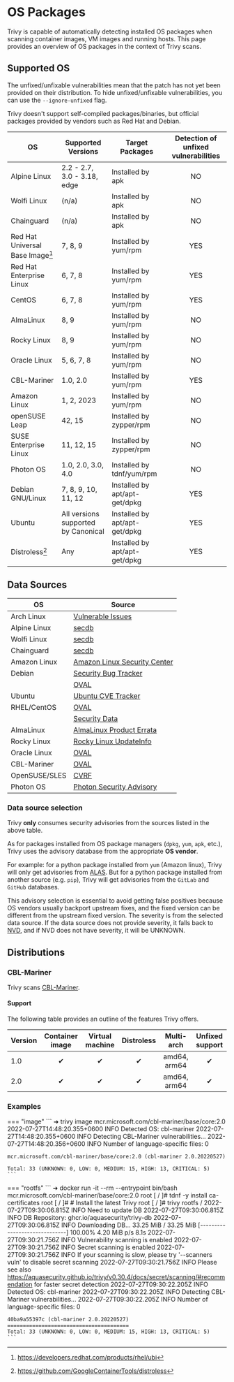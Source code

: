 # OS Packages
Trivy is capable of automatically detecting installed OS packages when scanning container images, VM images and running hosts.
This page provides an overview of OS packages in the context of Trivy scans.

## Supported OS

The unfixed/unfixable vulnerabilities mean that the patch has not yet been provided on their distribution.
To hide unfixed/unfixable vulnerabilities, you can use the `--ignore-unfixed` flag.

Trivy doesn't support self-compiled packages/binaries, but official packages provided by vendors such as Red Hat and Debian.

| OS                               | Supported Versions                  | Target Packages               | Detection of unfixed vulnerabilities |
|----------------------------------|-------------------------------------|-------------------------------|:------------------------------------:|
| Alpine Linux                     | 2.2 - 2.7, 3.0 - 3.18, edge         | Installed by apk              |                  NO                  |
| Wolfi Linux                      | (n/a)                               | Installed by apk              |                  NO                  |
| Chainguard                       | (n/a)                               | Installed by apk              |                  NO                  |
| Red Hat Universal Base Image[^1] | 7, 8, 9                             | Installed by yum/rpm          |                 YES                  |
| Red Hat Enterprise Linux         | 6, 7, 8                             | Installed by yum/rpm          |                 YES                  |
| CentOS                           | 6, 7, 8                             | Installed by yum/rpm          |                 YES                  |
| AlmaLinux                        | 8, 9                                | Installed by yum/rpm          |                  NO                  |
| Rocky Linux                      | 8, 9                                | Installed by yum/rpm          |                  NO                  |
| Oracle Linux                     | 5, 6, 7, 8                          | Installed by yum/rpm          |                  NO                  |
| CBL-Mariner                      | 1.0, 2.0                            | Installed by yum/rpm          |                 YES                  |
| Amazon Linux                     | 1, 2, 2023                          | Installed by yum/rpm          |                  NO                  |
| openSUSE Leap                    | 42, 15                              | Installed by zypper/rpm       |                  NO                  |
| SUSE Enterprise Linux            | 11, 12, 15                          | Installed by zypper/rpm       |                  NO                  |
| Photon OS                        | 1.0, 2.0, 3.0, 4.0                  | Installed by tdnf/yum/rpm     |                  NO                  |
| Debian GNU/Linux                 | 7, 8, 9, 10, 11, 12                 | Installed by apt/apt-get/dpkg |                 YES                  |
| Ubuntu                           | All versions supported by Canonical | Installed by apt/apt-get/dpkg |                 YES                  |
| Distroless[^2]                   | Any                                 | Installed by apt/apt-get/dpkg |                 YES                  |

## Data Sources

| OS            | Source                                 |
|---------------|----------------------------------------|
| Arch Linux    | [Vulnerable Issues][arch]              |
| Alpine Linux  | [secdb][alpine]                        |
| Wolfi Linux   | [secdb][wolfi]                         |
| Chainguard    | [secdb][chainguard]                    |
| Amazon Linux  | [Amazon Linux Security Center][amazon] |
| Debian        | [Security Bug Tracker][debian-tracker] |
|               | [OVAL][debian-oval]                    |
| Ubuntu        | [Ubuntu CVE Tracker][ubuntu]           |
| RHEL/CentOS   | [OVAL][rhel-oval]                      |
|               | [Security Data][rhel-api]              |
| AlmaLinux     | [AlmaLinux Product Errata][alma]       |
| Rocky Linux   | [Rocky Linux UpdateInfo][rocky]        |
| Oracle Linux  | [OVAL][oracle]                         |
| CBL-Mariner   | [OVAL][mariner]                        |
| OpenSUSE/SLES | [CVRF][suse]                           |
| Photon OS     | [Photon Security Advisory][photon]     |

### Data source selection
Trivy **only** consumes security advisories from the sources listed in the above table.

As for packages installed from OS package managers (`dpkg`, `yum`, `apk`, etc.), Trivy uses the advisory database from the appropriate **OS vendor**.

For example: for a python package installed from `yum` (Amazon linux), Trivy will only get advisories from [ALAS][amazon].
But for a python package installed from another source (e.g. `pip`), Trivy will get advisories from the `GitLab` and `GitHub` databases.

This advisory selection is essential to avoid getting false positives because OS vendors usually backport upstream fixes, and the fixed version can be different from the upstream fixed version.
The severity is from the selected data source.
If the data source does not provide severity, it falls back to [NVD][nvd], and if NVD does not have severity, it will be UNKNOWN.

## Distributions
### CBL-Mariner
Trivy scans [CBL-Mariner][cbl-mariner].

#### Support
The following table provides an outline of the features Trivy offers.

| Version | Container image | Virtual machine | Distroless |  Multi-arch  | Unfixed support |
|---------|:---------------:|:---------------:|:----------:|:------------:|:---------------:|
| 1.0     |        ✔        |        ✔        |     ✔      | amd64, arm64 |        ✔        |
| 2.0     |        ✔        |        ✔        |     ✔      | amd64, arm64 |        ✔        |

### Examples

=== "image"
    ```
    ➜ trivy image mcr.microsoft.com/cbl-mariner/base/core:2.0
    2022-07-27T14:48:20.355+0600	INFO	Detected OS: cbl-mariner
    2022-07-27T14:48:20.355+0600	INFO	Detecting CBL-Mariner vulnerabilities...
    2022-07-27T14:48:20.356+0600	INFO	Number of language-specific files: 0
    
    mcr.microsoft.com/cbl-mariner/base/core:2.0 (cbl-mariner 2.0.20220527)
        
    Total: 33 (UNKNOWN: 0, LOW: 0, MEDIUM: 15, HIGH: 13, CRITICAL: 5)
    ```

=== "rootfs"
    ```
    ➜ docker run  -it --rm --entrypoint bin/bash mcr.microsoft.com/cbl-mariner/base/core:2.0
    root [ / ]# tdnf -y install ca-certificates
    root [ / ]# # Install the latest Trivy
    root [ / ]# trivy rootfs /
    2022-07-27T09:30:06.815Z	INFO	Need to update DB
    2022-07-27T09:30:06.815Z	INFO	DB Repository: ghcr.io/aquasecurity/trivy-db
    2022-07-27T09:30:06.815Z	INFO	Downloading DB...
    33.25 MiB / 33.25 MiB [------------------------------] 100.00% 4.20 MiB p/s 8.1s
    2022-07-27T09:30:21.756Z	INFO	Vulnerability scanning is enabled
    2022-07-27T09:30:21.756Z	INFO	Secret scanning is enabled
    2022-07-27T09:30:21.756Z	INFO	If your scanning is slow, please try '--scanners vuln' to disable secret scanning
    2022-07-27T09:30:21.756Z	INFO	Please see also https://aquasecurity.github.io/trivy/v0.30.4/docs/secret/scanning/#recommendation for faster secret detection
    2022-07-27T09:30:22.205Z	INFO	Detected OS: cbl-mariner
    2022-07-27T09:30:22.205Z	INFO	Detecting CBL-Mariner vulnerabilities...
    2022-07-27T09:30:22.205Z	INFO	Number of language-specific files: 0
    
    40ba9a55397c (cbl-mariner 2.0.20220527)
    =======================================
    Total: 33 (UNKNOWN: 0, LOW: 0, MEDIUM: 15, HIGH: 13, CRITICAL: 5)
    ```

[^1]: https://developers.redhat.com/products/rhel/ubi
[^2]: https://github.com/GoogleContainerTools/distroless

[arch]: https://security.archlinux.org/
[alpine]: https://secdb.alpinelinux.org/
[wolfi]: https://packages.wolfi.dev/os/security.json
[chainguard]: https://packages.cgr.dev/chainguard/security.json
[amazon]: https://alas.aws.amazon.com/
[debian-tracker]: https://security-tracker.debian.org/tracker/
[debian-oval]: https://www.debian.org/security/oval/
[ubuntu]: https://ubuntu.com/security/cve
[rhel-oval]: https://www.redhat.com/security/data/oval/v2/
[rhel-api]: https://www.redhat.com/security/data/metrics/
[alma]: https://errata.almalinux.org/
[rocky]: https://download.rockylinux.org/pub/rocky/
[oracle]: https://linux.oracle.com/security/oval/
[suse]: http://ftp.suse.com/pub/projects/security/cvrf/
[photon]: https://packages.vmware.com/photon/photon_cve_metadata/
[mariner]: https://github.com/microsoft/CBL-MarinerVulnerabilityData/

[cbl-mariner]: https://github.com/microsoft/CBL-Mariner

[nvd]: https://nvd.nist.gov/
